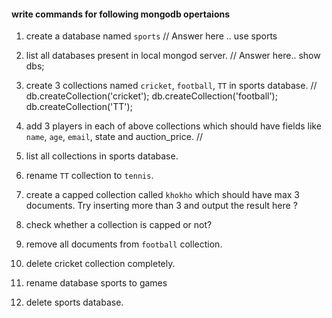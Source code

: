 #### write commands for following mongodb opertaions

1. create a database named `sports`
// Answer here ..
use sports

2. list all databases present in local mongod server.
// Answer here..
show dbs;

3. create 3 collections named `cricket`, `football`, `TT` in sports database.
//
db.createCollection('cricket');
db.createCollection('football');
db.createCollection('TT');


4. add 3 players in each of above collections which should have fields like `name`, `age`, `email`, state and auction_price.
//

5. list all collections in sports database.

6. rename `TT` collection to `tennis`.

7. create a capped collection called `khokho` which should have max 3 documents.
  Try inserting more than 3 and output the result here ?

8. check whether a collection is capped or not?

9. remove all documents from `football` collection.

10. delete cricket collection completely.

11. rename database sports to games

12. delete sports database. 
